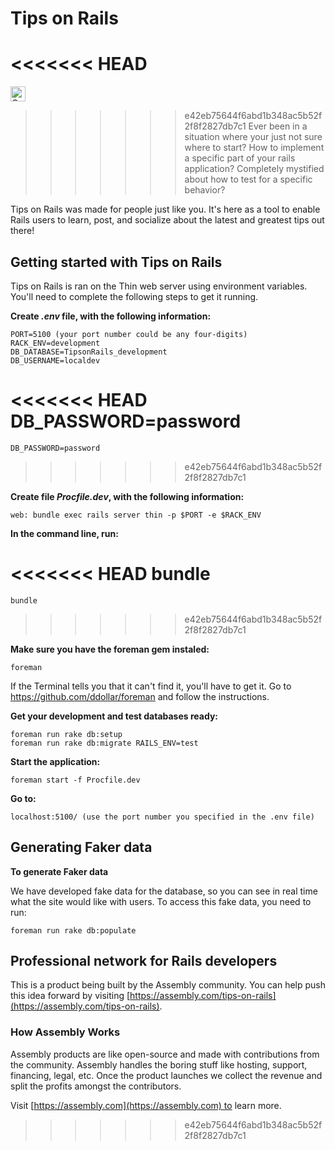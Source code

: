 # Tips on Rails

<<<<<<< HEAD
=======
<a href="https://assembly.com/tips-on-rails/bounties?utm_campaign=assemblage&utm_source=tips-on-rails&utm_medium=repo_badge"><img src="https://asm-badger.herokuapp.com/tips-on-rails/badges/tasks.svg" height="24px" alt="Open Tasks" /></a>

>>>>>>> e42eb75644f6abd1b348ac5b52f2f8f2827db7c1
Ever been in a situation where your just not sure where to start? How to implement a specific part of your rails application? Completely mystified about how to test for a specific behavior?

Tips on Rails was made for people just like you. It's here as a tool to enable Rails users to learn, post, and socialize about the latest and greatest tips out there!

## Getting started with Tips on Rails

Tips on Rails is ran on the Thin web server using environment variables. You'll need to complete the following steps to get it running.

**Create _.env_ file, with the following information:**

    PORT=5100 (your port number could be any four-digits)
    RACK_ENV=development
    DB_DATABASE=TipsonRails_development
    DB_USERNAME=localdev
<<<<<<< HEAD
    DB_PASSWORD=password 
=======
    DB_PASSWORD=password
>>>>>>> e42eb75644f6abd1b348ac5b52f2f8f2827db7c1

**Create file _Procfile.dev_, with the following information:**

    web: bundle exec rails server thin -p $PORT -e $RACK_ENV

**In the command line, run:**

<<<<<<< HEAD
    bundle 
=======
    bundle
>>>>>>> e42eb75644f6abd1b348ac5b52f2f8f2827db7c1

**Make sure you have the foreman gem instaled:**

    foreman

If the Terminal tells you that it can't find it, you'll have to get it. Go to https://github.com/ddollar/foreman and follow the instructions.


**Get your development and test databases ready:**

    foreman run rake db:setup
    foreman run rake db:migrate RAILS_ENV=test

**Start the application:**

    foreman start -f Procfile.dev

**Go to:**

    localhost:5100/ (use the port number you specified in the .env file)

## Generating Faker data

**To generate Faker data**

We have developed fake data for the database, so you can see in real time what the site would like with users. To access this fake data, you need to run:

    foreman run rake db:populate

## Professional network for Rails developers

This is a product being built by the Assembly community. You can help push this idea forward by visiting [https://assembly.com/tips-on-rails](https://assembly.com/tips-on-rails).

### How Assembly Works

Assembly products are like open-source and made with contributions from the community. Assembly handles the boring stuff like hosting, support, financing, legal, etc. Once the product launches we collect the revenue and split the profits amongst the contributors.

Visit [https://assembly.com](https://assembly.com) to learn more.
>>>>>>> e42eb75644f6abd1b348ac5b52f2f8f2827db7c1
